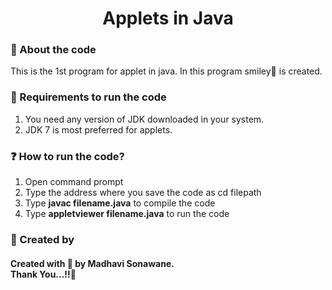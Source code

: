 <html>
    <h1 align="center">Applets in Java</h1>
    <h3>🚀 About the code</h3>
    <p>This is the 1st program for applet in java. In this program smiley🙂 is created.</p>
    <h3>📍 Requirements to run the code</h3>
    <ol>
        <li>You need any version of JDK downloaded in your system.</li>
        <li>JDK 7 is most preferred for applets.</li>
    </ol>
    <h3>❓ How to run the code?</h3>
    <ol>
        <li>Open command prompt</li>
        <li>Type the address where you save the code as cd filepath</li>
        <li>Type <b>javac filename.java</b> to compile the code</li>
        <li>Type <b>appletviewer filename.java</b> to run the code</li>
    </ol>
    <h3>👩 Created by</h3>
    <h4>Created with 🤍 by Madhavi Sonawane. <br>Thank You...!!🙏</h4>
</html>